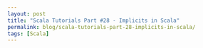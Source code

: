 ```yaml
---
layout: post
title: "Scala Tutorials Part #28 - Implicits in Scala"
permalink: blog/scala-tutorials-part-28-implicits-in-scala/
tags: [Scala]
---
```



